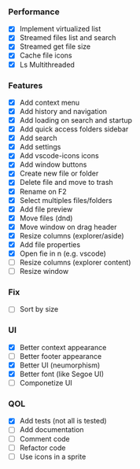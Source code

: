 ### Performance

-   [x] Implement virtualized list
-   [x] Streamed files list and search
-   [x] Streamed get file size
-   [x] Cache file icons
-   [x] Ls Multithreaded

### Features

-   [x] Add context menu
-   [x] Add history and navigation
-   [x] Add loading on search and startup
-   [x] Add quick access folders sidebar
-   [x] Add search
-   [x] Add settings
-   [x] Add vscode-icons icons
-   [x] Add window buttons
-   [x] Create new file or folder
-   [x] Delete file and move to trash
-   [x] Rename on F2
-   [x] Select multiples files/folders
-   [x] Add file preview
-   [x] Move files (dnd)
-   [x] Move window on drag header
-   [x] Resize columns (explorer/aside)
-   [x] Add file properties
-   [x] Open fie in n (e.g. vscode)
-   [ ] Resize columns (explorer content)
-   [ ] Resize window

### Fix

-   [ ] Sort by size

### UI

-   [x] Better context appearance
-   [ ] Better footer appearance
-   [x] Better UI (neumorphism)
-   [x] Better font (like Segoe UI)
-   [ ] Componetize UI

### QOL

-   [x] Add tests (not all is tested)
-   [ ] Add documentation
-   [ ] Comment code
-   [ ] Refactor code
-   [ ] Use icons in a sprite
